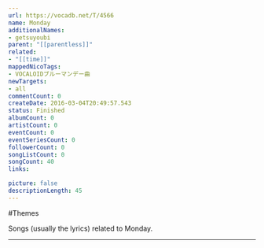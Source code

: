 ```yaml
---
url: https://vocadb.net/T/4566
name: Monday
additionalNames: 
- getsuyoubi
parent: "[[parentless]]"
related:
- "[[time]]"
mappedNicoTags:
- VOCALOIDブルーマンデー曲
newTargets:
- all
commentCount: 0
createDate: 2016-03-04T20:49:57.543
status: Finished
albumCount: 0
artistCount: 0
eventCount: 0
eventSeriesCount: 0
followerCount: 0
songListCount: 0
songCount: 40
links: 

picture: false
descriptionLength: 45
---
```


#Themes

Songs (usually the lyrics) related to Monday.

---

